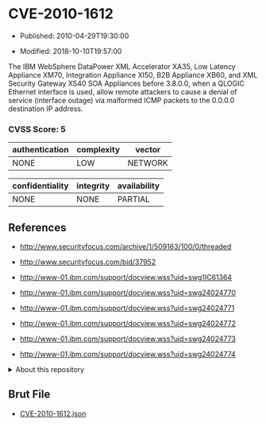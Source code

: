 # CVE-2010-1612

- Published: 2010-04-29T19:30:00

- Modified: 2018-10-10T19:57:00

The IBM WebSphere DataPower XML Accelerator XA35, Low Latency Appliance XM70, Integration Appliance XI50, B2B Appliance XB60, and XML Security Gateway XS40 SOA Appliances before 3.8.0.0, when a QLOGIC Ethernet interface is used, allow remote attackers to cause a denial of service (interface outage) via malformed ICMP packets to the 0.0.0.0 destination IP address.

### CVSS Score: **5**

| authentication | complexity | vector |
| --- | --- | --- |
| NONE | LOW | NETWORK |

| confidentiality | integrity | availability |
| --- | --- | --- |
| NONE | NONE | PARTIAL |

## References

* http://www.securityfocus.com/archive/1/509163/100/0/threaded

* http://www.securityfocus.com/bid/37952

* http://www-01.ibm.com/support/docview.wss?uid=swg1IC61364

* http://www-01.ibm.com/support/docview.wss?uid=swg24024770

* http://www-01.ibm.com/support/docview.wss?uid=swg24024771

* http://www-01.ibm.com/support/docview.wss?uid=swg24024772

* http://www-01.ibm.com/support/docview.wss?uid=swg24024773

* http://www-01.ibm.com/support/docview.wss?uid=swg24024774

<details>
<summary>About this repository</summary> 

  This repository is part of the project [Live Hack CVE](https://github.com/Live-Hack-CVE). Main website can be found [www.live-hack.org](https://www.live-hack.org) 
  
  Made by [Sn0wAlice](https://github.com/Sn0wAlice) for the people that care about security and need to have a feed of the latest CVEs. Hope you enjoy it, don't forget to star the repo and follow me on [Twitter](https://twitter.com/Sn0wAlice) and [Github](https://github.com/Sn0wAlice). And that is my [personnal website](https://www.alice-snow.me/)

  - [Home Page](https://github.com/Live-Hack-CVE)
  - [Framework](https://github.com/Live-Hack-CVE/cve-framework)
  - [CVE database](https://github.com/Live-Hack-CVE/full_database)
  - [Changelog](https://github.com/Live-Hack-CVE/Changelog)
</details>

## Brut File

* [CVE-2010-1612.json](https://raw.githubusercontent.com/Live-Hack-CVE/full_database/main/cves/2010/CVE-2010-1612.json)

